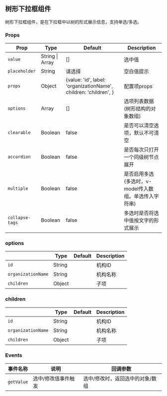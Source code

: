 ## 树形下拉框组件

树形下拉框组件，是在下拉框中以树的形式展示信息，支持单选/多选。

### Props

| Prop | Type | Default | Description |
|---|---|---|---|
| `value` | String \| Array | [] | 选中值 |
| `placeholder` | String | 请选择 | 空白值提示 |
| `props` | Object | {value: 'id', label: 'organizationName', children: 'children', } | 配置项props|
| `options` | Array | [] | 选项列表数据(树形结构的对象数组) |
| `clearable` | Boolean | false | 是否可以清空选项，默认不可清空 |
| `accordion` | Boolean | false | 是否每次只打开一个同级树节点展开 |
| `multiple` | Boolean | false | 是否启用多选(多选时，v-model传入数组。单选传入字符串) |
| `collapse-tags` | Boolean | false | 多选时是否将选中值按文字的形式展示 |

### options

|  | Type | Default | Description |
|---|---|---|---|
| `id` | String |  | 机构ID|
| `organizationName` | String | | 机构名称|
| `children` | Object | | 子项|

### children

|  | Type | Default | Description |
|---|---|---|---|
| `id` | String |  | 机构ID|
| `organizationName` | String | | 机构名称|
| `children` | Object | | 子项|

### Events

| 事件名称 | 说明 | 回调参数 |
|---|---|---|
| `getValue` | 选中/修改值事件触发 | 选中/修改时，返回选中的对象/数组 |

